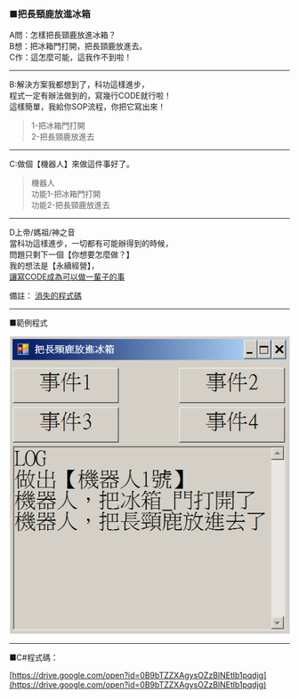 ### ■把長頸鹿放進冰箱

A問：怎樣把長頸鹿放進冰箱？  
B想：把冰箱門打開，把長頸鹿放進去。  
C作：這怎麼可能，這我作不到啦！

---

B:解決方案我都想到了，科功這樣進步，  
程式一定有辦法做到的，寫幾行CODE就行啦！  
這樣簡單，我給你SOP流程，你把它寫出來！

> 1-把冰箱門打開  
> 2-把長頸鹿放進去

---

C:做個【機器人】來做這件事好了。

> 機器人  
> 功能1-把冰箱門打開  
> 功能2-把長頸鹿放進去

---

D上帝/媽祖/神之音  
當科功這樣進步，一切都有可能辦得到的時候，  
問題只剩下一個【你想要怎麼做？】  
我的想法是【永續經營】，  
[讓寫CODE成為可以做一輩子的事](http://www.codedata.com.tw/social-coding/programming-all-my-life)

備註：
[消失的程式碼](http://www.codedata.com.tw/social-coding/reproduce_bug/)

---

■範例程式

![](/assets/001_把長頸鹿放進冰箱_20170801.PNG)

---

■C\#程式碼：

[https://drive.google.com/open?id=0B9bTZZXAgysOZzBlNEtlb1pqdjg](https://drive.google.com/open?id=0B9bTZZXAgysOZzBlNEtlb1pqdjg)

